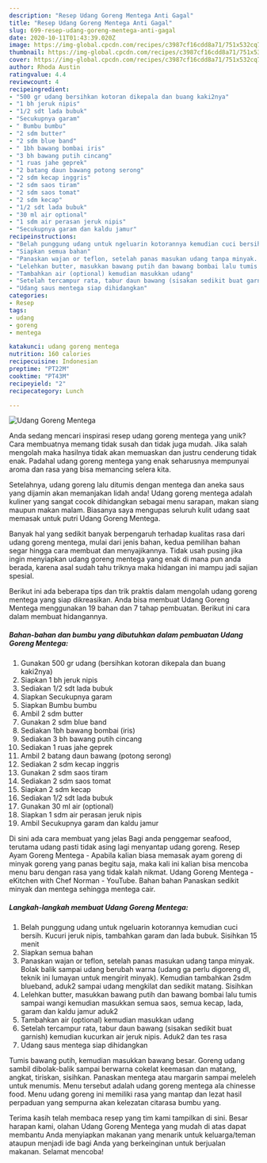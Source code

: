 ```yaml
---
description: "Resep Udang Goreng Mentega Anti Gagal"
title: "Resep Udang Goreng Mentega Anti Gagal"
slug: 699-resep-udang-goreng-mentega-anti-gagal
date: 2020-10-11T01:43:39.020Z
image: https://img-global.cpcdn.com/recipes/c3987cf16cdd8a71/751x532cq70/udang-goreng-mentega-foto-resep-utama.jpg
thumbnail: https://img-global.cpcdn.com/recipes/c3987cf16cdd8a71/751x532cq70/udang-goreng-mentega-foto-resep-utama.jpg
cover: https://img-global.cpcdn.com/recipes/c3987cf16cdd8a71/751x532cq70/udang-goreng-mentega-foto-resep-utama.jpg
author: Rhoda Austin
ratingvalue: 4.4
reviewcount: 4
recipeingredient:
- "500 gr udang bersihkan kotoran dikepala dan buang kaki2nya"
- "1 bh jeruk nipis"
- "1/2 sdt lada bubuk"
- "Secukupnya garam"
- " Bumbu bumbu"
- "2 sdm butter"
- "2 sdm blue band"
- " 1bh bawang bombai iris"
- "3 bh bawang putih cincang"
- "1 ruas jahe geprek"
- "2 batang daun bawang potong serong"
- "2 sdm kecap inggris"
- "2 sdm saos tiram"
- "2 sdm saos tomat"
- "2 sdm kecap"
- "1/2 sdt lada bubuk"
- "30 ml air optional"
- "1 sdm air perasan jeruk nipis"
- "Secukupnya garam dan kaldu jamur"
recipeinstructions:
- "Belah punggung udang untuk ngeluarin kotorannya kemudian cuci bersih. Kucuri jeruk nipis, tambahkan garam dan lada bubuk. Sisihkan 15 menit"
- "Siapkan semua bahan"
- "Panaskan wajan or teflon, setelah panas masukan udang tanpa minyak. Bolak balik sampai udang berubah warna (udang ga perlu digoreng dl, teknik ini lumayan untuk mengirit minyak). Kemudian tambahkan 2sdm blueband, aduk2 sampai udang mengkilat dan sedikit matang. Sisihkan"
- "Lelehkan butter, masukkan bawang putih dan bawang bombai lalu tumis sampai wangi kemudian masukkan semua saos, semua kecap, lada, garam dan kaldu jamur aduk2"
- "Tambahkan air (optional) kemudian masukkan udang"
- "Setelah tercampur rata, tabur daun bawang (sisakan sedikit buat garnish) kemudian kucurkan air jeruk nipis. Aduk2 dan tes rasa"
- "Udang saus mentega siap dihidangkan"
categories:
- Resep
tags:
- udang
- goreng
- mentega

katakunci: udang goreng mentega 
nutrition: 160 calories
recipecuisine: Indonesian
preptime: "PT22M"
cooktime: "PT43M"
recipeyield: "2"
recipecategory: Lunch

---
```



![Udang Goreng Mentega](https://img-global.cpcdn.com/recipes/c3987cf16cdd8a71/751x532cq70/udang-goreng-mentega-foto-resep-utama.jpg)

Anda sedang mencari inspirasi resep udang goreng mentega yang unik? Cara membuatnya memang tidak susah dan tidak juga mudah. Jika salah mengolah maka hasilnya tidak akan memuaskan dan justru cenderung tidak enak. Padahal udang goreng mentega yang enak seharusnya mempunyai aroma dan rasa yang bisa memancing selera kita.

Setelahnya, udang goreng lalu ditumis dengan mentega dan aneka saus yang dijamin akan memanjakan lidah anda! Udang goreng mentega adalah kuliner yang sangat cocok dihidangkan sebagai menu sarapan, makan siang maupun makan malam. Biasanya saya mengupas seluruh kulit udang saat memasak untuk putri Udang Goreng Mentega.

Banyak hal yang sedikit banyak berpengaruh terhadap kualitas rasa dari udang goreng mentega, mulai dari jenis bahan, kedua pemilihan bahan segar hingga cara membuat dan menyajikannya. Tidak usah pusing jika ingin menyiapkan udang goreng mentega yang enak di mana pun anda berada, karena asal sudah tahu triknya maka hidangan ini mampu jadi sajian spesial.


Berikut ini ada beberapa tips dan trik praktis dalam mengolah udang goreng mentega yang siap dikreasikan. Anda bisa membuat Udang Goreng Mentega menggunakan 19 bahan dan 7 tahap pembuatan. Berikut ini cara dalam membuat hidangannya.

<!--inarticleads1-->

##### Bahan-bahan dan bumbu yang dibutuhkan dalam pembuatan Udang Goreng Mentega:

1. Gunakan 500 gr udang (bersihkan kotoran dikepala dan buang kaki2nya)
1. Siapkan 1 bh jeruk nipis
1. Sediakan 1/2 sdt lada bubuk
1. Siapkan Secukupnya garam
1. Siapkan  Bumbu bumbu
1. Ambil 2 sdm butter
1. Gunakan 2 sdm blue band
1. Sediakan  1bh bawang bombai (iris)
1. Sediakan 3 bh bawang putih cincang
1. Sediakan 1 ruas jahe geprek
1. Ambil 2 batang daun bawang (potong serong)
1. Sediakan 2 sdm kecap inggris
1. Gunakan 2 sdm saos tiram
1. Sediakan 2 sdm saos tomat
1. Siapkan 2 sdm kecap
1. Sediakan 1/2 sdt lada bubuk
1. Gunakan 30 ml air (optional)
1. Siapkan 1 sdm air perasan jeruk nipis
1. Ambil Secukupnya garam dan kaldu jamur


Di sini ada cara membuat yang jelas Bagi anda penggemar seafood, terutama udang pasti tidak asing lagi menyantap udang goreng. Resep Ayam Goreng Mentega - Apabila kalian biasa memasak ayam goreng di minyak goreng yang panas begitu saja, maka kali ini kalian bisa mencoba menu baru dengan rasa yang tidak kalah nikmat. Udang Goreng Mentega - eKitchen with Chef Norman - YouTube. Bahan bahan Panaskan sedikit minyak dan mentega sehingga mentega cair. 

<!--inarticleads2-->

##### Langkah-langkah membuat Udang Goreng Mentega:

1. Belah punggung udang untuk ngeluarin kotorannya kemudian cuci bersih. Kucuri jeruk nipis, tambahkan garam dan lada bubuk. Sisihkan 15 menit
1. Siapkan semua bahan
1. Panaskan wajan or teflon, setelah panas masukan udang tanpa minyak. Bolak balik sampai udang berubah warna (udang ga perlu digoreng dl, teknik ini lumayan untuk mengirit minyak). Kemudian tambahkan 2sdm blueband, aduk2 sampai udang mengkilat dan sedikit matang. Sisihkan
1. Lelehkan butter, masukkan bawang putih dan bawang bombai lalu tumis sampai wangi kemudian masukkan semua saos, semua kecap, lada, garam dan kaldu jamur aduk2
1. Tambahkan air (optional) kemudian masukkan udang
1. Setelah tercampur rata, tabur daun bawang (sisakan sedikit buat garnish) kemudian kucurkan air jeruk nipis. Aduk2 dan tes rasa
1. Udang saus mentega siap dihidangkan


Tumis bawang putih, kemudian masukkan bawang besar. Goreng udang sambil dibolak-balik sampai berwarna cokelat keemasan dan matang, angkat, tiriskan, sisihkan. Panaskan mentega atau margarin sampai meleleh untuk menumis. Menu tersebut adalah udang goreng mentega ala chinesse food. Menu udang goreng ini memiliki rasa yang mantap dan lezat hasil perpaduan yang sempurna akan kelezatan citarasa bumbu yang. 

Terima kasih telah membaca resep yang tim kami tampilkan di sini. Besar harapan kami, olahan Udang Goreng Mentega yang mudah di atas dapat membantu Anda menyiapkan makanan yang menarik untuk keluarga/teman ataupun menjadi ide bagi Anda yang berkeinginan untuk berjualan makanan. Selamat mencoba!

